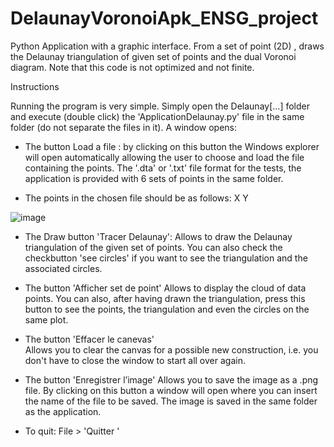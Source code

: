 # DelaunayVoronoiApk_ENSG_project
Python Application with a graphic interface. From a set of point (2D) , draws the Delaunay triangulation of given set of points and the dual Voronoi diagram. 
Note that this code is not optimized and not finite.

Instructions 

Running the program is very simple. Simply open the Delaunay[...] folder and execute (double click) the 'ApplicationDelaunay.py' file in the same folder (do not separate the files in it).
A window opens:

- The button Load a file : 
by clicking on this button the Windows explorer will open automatically allowing the user to choose and load the file containing the points. The '.dta' or '.txt' file format
for the tests, the application is provided with 6 sets of points in the same folder. 

- The points in the chosen file should be as follows: X Y


![image](https://user-images.githubusercontent.com/100854035/196782535-2b9e7a15-94d3-4924-a13c-05531e0e0941.png)

- The Draw button 'Tracer Delaunay':
Allows to draw the Delaunay triangulation of the given set of points. You can also check the checkbutton 'see circles' if you want to see the triangulation and the associated circles.

- The button  'Afficher set de point'
Allows to display the cloud of data points. You can also, after having drawn the triangulation, press this button to see the points, the triangulation and even the circles on the same plot.

- The button 'Effacer le canevas'  
Allows you to clear the canvas for a possible new construction, i.e. you don't have to close the window to start all over again. 

- The button 'Enregistrer l’image'
Allows you to save the image as a .png file. By clicking on this button a window will open where you can insert the name of the file to be saved. The image is saved in the same folder as the application.

- To quit: File > 'Quitter '


